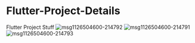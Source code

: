 # Flutter-Project-Details
Flutter Project Stuff
![msg1126504600-214792](https://github.com/Hamed2023Ahmadi/Flutter-Project-Details/assets/132391493/d2c9fc79-0312-47a5-8292-f564459adb18)
![msg1126504600-214791](https://github.com/Hamed2023Ahmadi/Flutter-Project-Details/assets/132391493/97f23fb4-a745-4a68-80a0-1a73af24131b)
![msg1126504600-214793](https://github.com/Hamed2023Ahmadi/Flutter-Project-Details/assets/132391493/db073d6b-b457-4b43-95a0-4766ac6beced)
